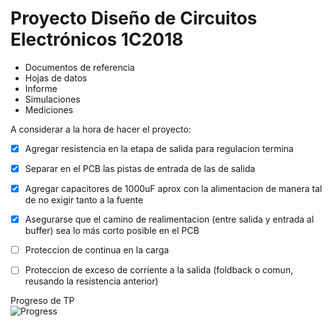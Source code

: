 # Proyecto Diseño de Circuitos Electrónicos 1C2018


- Documentos de referencia
- Hojas de datos
- Informe
- Simulaciones
- Mediciones

A considerar a la hora de hacer el proyecto:

- [X] Agregar resistencia en la etapa de salida para regulacion termina

- [X] Separar en el PCB las pistas de entrada de las de salida

- [X] Agregar capacitores de 1000uF aprox con la alimentacion de manera tal de no exigir tanto a la fuente

- [X] Asegurarse que el camino de realimentacion (entre salida y entrada al buffer) sea lo más corto posible en el PCB

- [ ] Proteccion de continua en la carga

- [ ] Proteccion de exceso de corriente a la salida (foldback o comun, reusando la resistencia anterior)


Progreso de TP<br />
![Progress](http://progressed.io/bar/17)<br />
<br />
